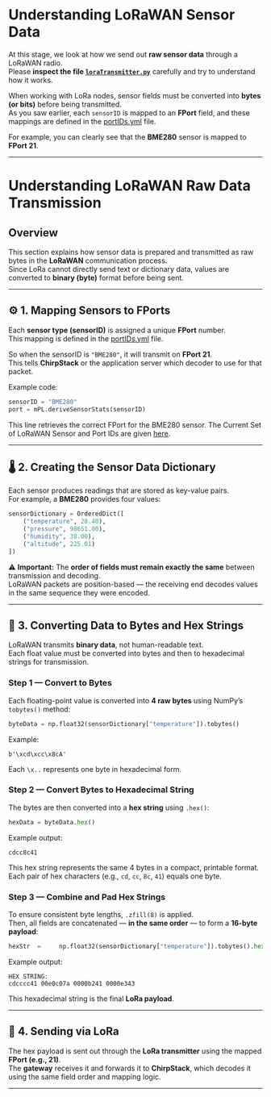 # Understanding LoRaWAN Sensor Data

At this stage, we look at how we send out **raw sensor data** through a LoRaWAN radio.  
Please **inspect the file [`loraTransmitter.py`](https://github.com/mi3nts/iotSystemsGuide/blob/main/LRNodes/firmware/xu4LoRa/loRaTransmitter.py)** carefully and try to understand how it works.  

When working with LoRa nodes, sensor fields must be converted into **bytes (or bits)** before being transmitted.  
As you saw earlier, each `sensorID` is mapped to an **FPort** field, and these mappings are defined in the [portIDs.yml](https://github.com/mi3nts/iotSystemsGuide/blob/main/LRNodes/firmware/xu4LoRa/mintsXU4/credentials/portIDs.yml) file.  

For example, you can clearly see that the **BME280** sensor is mapped to **FPort 21**.

---

# Understanding LoRaWAN Raw Data Transmission

## Overview

This section explains how sensor data is prepared and transmitted as raw bytes in the **LoRaWAN** communication process.  
Since LoRa cannot directly send text or dictionary data, values are converted to **binary (byte)** format before being sent.

---

## ⚙️ 1. Mapping Sensors to FPorts

Each **sensor type (sensorID)** is assigned a unique **FPort** number.  
This mapping is defined in the [portIDs.yml](https://github.com/mi3nts/iotSystemsGuide/blob/main/LRNodes/firmware/xu4LoRa/mintsXU4/credentials/portIDs.yml) file.

So when the sensorID is `"BME280"`, it will transmit on **FPort 21**.  
This tells **ChirpStack** or the application server which decoder to use for that packet.

Example code:
```python
sensorID = "BME280"
port = mPL.deriveSensorStats(sensorID)
```

This line retrieves the correct FPort for the BME280 sensor. The Current Set of LoRaWAN Sensor and Port IDs are given [here](https://github.com/mi3nts/iotSystemsGuide/blob/main/lrSensorAndPortIDs.py).

---

## 🌡️ 2. Creating the Sensor Data Dictionary

Each sensor produces readings that are stored as key-value pairs.  
For example, a **BME280** provides four values:

```python
sensorDictionary = OrderedDict([
    ("temperature", 28.40),
    ("pressure", 98651.00),
    ("humidity", 38.00),
    ("altitude", 225.01)
])
```

⚠️ **Important:** The **order of fields must remain exactly the same** between transmission and decoding.  
LoRaWAN packets are position-based — the receiving end decodes values in the same sequence they were encoded.

---

## 💾 3. Converting Data to Bytes and Hex Strings

LoRaWAN transmits **binary data**, not human-readable text.  
Each float value must be converted into bytes and then to hexadecimal strings for transmission.

### Step 1 — Convert to Bytes

Each floating-point value is converted into **4 raw bytes** using NumPy’s `tobytes()` method:
```python
byteData = np.float32(sensorDictionary["temperature"]).tobytes()
```

Example:
```
b'\xcd\xcc\x8cA'
```
Each `\x..` represents one byte in hexadecimal form.

### Step 2 — Convert Bytes to Hexadecimal String

The bytes are then converted into a **hex string** using `.hex()`:
```python
hexData = byteData.hex()
```

Example output:
```
cdcc8c41
```

This hex string represents the same 4 bytes in a compact, printable format.  
Each pair of hex characters (e.g., `cd`, `cc`, `8c`, `41`) equals one byte.

### Step 3 — Combine and Pad Hex Strings

To ensure consistent byte lengths, `.zfill(8)` is applied.  
Then, all fields are concatenated — **in the same order** — to form a **16-byte payload**:

```python
hexStr  =     np.float32(sensorDictionary["temperature"]).tobytes().hex().zfill(8) +     np.float32(sensorDictionary["pressure"]).tobytes().hex().zfill(8) +     np.float32(sensorDictionary["humidity"]).tobytes().hex().zfill(8) +     np.float32(sensorDictionary["altitude"]).tobytes().hex().zfill(8)
```

Example output:
```
HEX STRING:
cdcccc41 00e0c07a 0000b241 0000e343
```

This hexadecimal string is the final **LoRa payload**.

---

## 📡 4. Sending via LoRa

The hex payload is sent out through the **LoRa transmitter** using the mapped **FPort (e.g., 21)**.  
The **gateway** receives it and forwards it to **ChirpStack**, which decodes it using the same field order and mapping logic.

---







